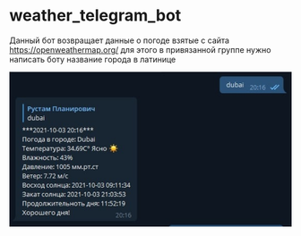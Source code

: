 # weather_telegram_bot

Данный бот возвращает данные о погоде взятые с сайта https://openweathermap.org/ 
для этого в привязанной группе нужно написать боту название города в латинице

![Screenshot](https://github.com/RustamPlanirovich/weather_telegram_bot/blob/master/IMAGE%202021-10-03%2020:47:14.jpg)
